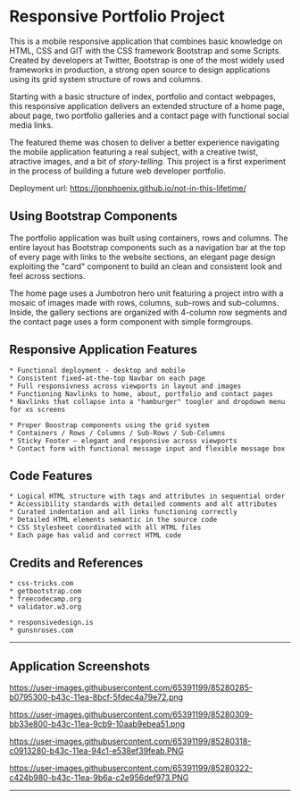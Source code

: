 # Responsive Portfolio Project

This is a mobile responsive application that combines basic knowledge on HTML, CSS and GIT with the CSS framework Bootstrap and some Scripts. Created by developers at Twitter, Bootstrap is one of the most widely used frameworks in production, a strong open source to design applications using its grid system structure of rows and columns.

Starting with a basic structure of index, portfolio and contact webpages, this responsive application delivers an extended structure of a home page, about page, two portfolio galleries and a contact page with functional social media links.

The featured theme was chosen to deliver a better experience navigating the mobile application featuring a real subject, with a creative twist, atractive images, and a bit of *story-telling.* This project is a first experiment in the process of building a future web developer portfolio.


Deployment url: https://jonphoenix.github.io/not-in-this-lifetime/


## Using Bootstrap Components

The portfolio application was built using containers, rows and columns. The entire layout has Bootstrap components such as a navigation bar at the top of every page with links to the website sections, an elegant page design exploiting the "card" component to build an clean and consistent look and feel across sections.

The home page uses a Jumbotron hero unit featuring a project intro with a mosaic of images made with rows, columns, sub-rows and sub-columns. Inside, the gallery sections are organized with 4-column row segments and the contact page uses a form component with simple formgroups.

## Responsive Application Features

```
* Functional deployment - desktop and mobile
* Consistent fixed-at-the-top Navbar on each page
* Full responsivness across viewports in layout and images
* Functioning Navlinks to home, about, portfolio and contact pages
* Navlinks that collapse into a "hamburger" toogler and dropdown menu for xs screens

* Proper Boostrap components using the grid system
* Containers / Rows / Columns / Sub-Rows / Sub-Columns
* Sticky Footer – elegant and responsive across viewports
* Contact form with functional message input and flexible message box
```

## Code Features

```
* Logical HTML structure with tags and attributes in sequential order
* Accessibility standards with detailed comments and alt attributes
* Curated indentation and all links functioning correctly
* Detailed HTML elements semantic in the source code
* CSS Stylesheet coordinated with all HTML files
* Each page has valid and correct HTML code
```

## Credits and References

```
* css-tricks.com
* getbootstrap.com
* freecodecamp.org
* validator.w3.org

* responsivedesign.is
* gunsnroses.com
```
- - -

## Application Screenshots

https://user-images.githubusercontent.com/65391199/85280285-b0795300-b43c-11ea-8bcf-5fdec4a79e72.png

https://user-images.githubusercontent.com/65391199/85280309-bb33e800-b43c-11ea-9cb9-10aab9ebea51.png

https://user-images.githubusercontent.com/65391199/85280318-c0913280-b43c-11ea-94c1-e538ef39feab.PNG

https://user-images.githubusercontent.com/65391199/85280322-c424b980-b43c-11ea-9b6a-c2e956def973.PNG

- - -
